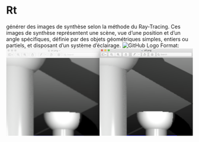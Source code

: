 # Rt
générer des images de synthèse selon la méthode du Ray-Tracing. Ces images de synthèse représentent une scène, vue d’une position et d’un angle spécifiques, définie par des objets géométriques simples, entiers ou partiels, et disposant d’un système d’éclairage.
![GitHub Logo](/images/logo.png)
Format: ![Alt Text](https://github.com/aeddaqqa/Rt/blob/charaf_bonus/anti.png?raw=true)
